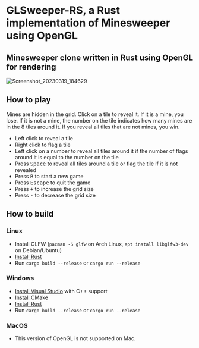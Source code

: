 # GLSweeper-RS, a Rust implementation of Minesweeper using OpenGL

## Minesweeper clone written in Rust using OpenGL for rendering

![Screenshot_20230319_184629](https://user-images.githubusercontent.com/90425800/226214486-a6f50905-2f5b-4d10-a72d-5977c92c136b.png)

## How to play

Mines are hidden in the grid. Click on a tile to reveal it. If it is a mine, you lose. If it is not a mine, the number on the tile indicates how many mines are in the 8 tiles around it. If you reveal all tiles that are not mines, you win.

- Left click to reveal a tile
- Right click to flag a tile
- Left click on a number to reveal all tiles around it if the number of flags around it is equal to the number on the tile
- Press <kbd>Space</kbd> to reveal all tiles around a tile or flag the tile if it is not revealed
- Press <kbd>R</kbd> to start a new game
- Press <kbd>Escape</kbd> to quit the game
- Press <kbd>+</kbd> to increase the grid size
- Press <kbd>-</kbd> to decrease the grid size

## How to build

### Linux

- Install GLFW (`pacman -S glfw` on Arch Linux, `apt install libglfw3-dev` on Debian/Ubuntu)
- [Install Rust](https://rustup.rs/)
- Run `cargo build --release` or `cargo run --release`

### Windows

- [Install Visual Studio](https://visualstudio.microsoft.com/fr/downloads/) with C++ support
- [Install CMake](https://cmake.org/download/)
- [Install Rust](https://rustup.rs/)
- Run `cargo build --release` or `cargo run --release`

### MacOS

- This version of OpenGL is not supported on Mac.
